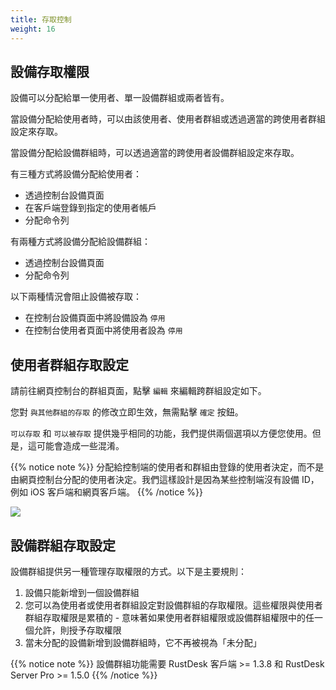 ```yaml
---
title: 存取控制
weight: 16
---
```


## 設備存取權限

設備可以分配給單一使用者、單一設備群組或兩者皆有。

當設備分配給使用者時，可以由該使用者、使用者群組或透過適當的跨使用者群組設定來存取。

當設備分配給設備群組時，可以透過適當的跨使用者設備群組設定來存取。

有三種方式將設備分配給使用者：
- 透過控制台設備頁面
- 在客戶端登錄到指定的使用者帳戶
- 分配命令列

有兩種方式將設備分配給設備群組：
- 透過控制台設備頁面
- 分配命令列

以下兩種情況會阻止設備被存取：
- 在控制台設備頁面中將設備設為 `停用`
- 在控制台使用者頁面中將使用者設為 `停用`

## 使用者群組存取設定

請前往網頁控制台的群組頁面，點擊 `編輯` 來編輯跨群組設定如下。

您對 `與其他群組的存取` 的修改立即生效，無需點擊 `確定` 按鈕。

`可以存取` 和 `可以被存取` 提供幾乎相同的功能，我們提供兩個選項以方便您使用。但是，這可能會造成一些混淆。

{{% notice note %}}
分配給控制端的使用者和群組由登錄的使用者決定，而不是由網頁控制台分配的使用者決定。我們這樣設計是因為某些控制端沒有設備 ID，例如 iOS 客戶端和網頁客戶端。
{{% /notice %}}

![](/docs/en/self-host/rustdesk-server-pro/permissions/images/crossgrp.png)

## 設備群組存取設定

設備群組提供另一種管理存取權限的方式。以下是主要規則：

1. 設備只能新增到一個設備群組
2. 您可以為使用者或使用者群組設定對設備群組的存取權限。這些權限與使用者群組存取權限是累積的 - 意味著如果使用者群組權限或設備群組權限中的任一個允許，則授予存取權限
3. 當未分配的設備新增到設備群組時，它不再被視為「未分配」

{{% notice note %}}
設備群組功能需要 RustDesk 客戶端 >= 1.3.8 和 RustDesk Server Pro >= 1.5.0
{{% /notice %}}